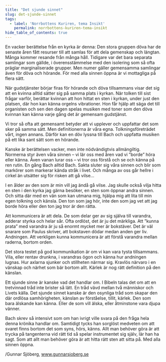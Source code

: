 ```yaml
---
title: "Det sjunde sinnet"
slug: det-sjunde-sinnet
tags:
  - label: 'Norrbottens Kuriren, tema Insikt'
    permalink: norrbottens-kuriren-tema-insikt
hide_table_of_contents: true
---
```

En vacker berättelse från en kyrka är denna: Den stora gruppen döva har de senaste åren fått resurser till att samlas för att dela gemenskap och längtan. Många kommer resande från många håll. Tidigare var det bara separata samlingar som gällde, i överensstämmelse med den isolering som så ofta präglar marginaliserade grupper. Men numer gäller gemensamma samlingar även för döva och hörande. För med alla sinnen öppna är vi mottagliga på flera sätt.

<!--truncate-->

När gudstjänster börjar firas för hörande och döva tillsammans visar det sig att en kvinna alltid sätter sig på samma plats i kyrkan. När tolken till sist frågar varför, berättar kvinnan att hon hittat en sten i kyrkan, under just den platsen, där hon kan känna orgelns vibrationer. Hon får hjälp att säga det till organisten och sen den dagen spelas musiken med toner som den döva kvinnan kan känna varje gång det är gemensam gudstjänst.

Vi tror så ofta att gemensamt betyder att vi upplever och uppfattar det som sker på samma sätt. Men definitionerna är våra egna. Tolkningsföreträdet vårt, ingen annans. Därför kan en döv lyssna till Bach och uppfatta musiken på ett lika sant sätt som en hörande. 

Kanske är berättelsen vacker, men inte nödvändigtvis allmängiltig. Normerna styr även våra sinnen – vi lär oss med åren vad vi ”borde” höra eller känna. Även vanan lurar oss – vi tror oss förstå och se och känna på ren rutin. En gång Bach alltid Bach. Sakta sluter sig våra sinnen och blir som markörer som markerar kända stråk i livet. Och många av oss går hellre i cirkel än utsätter sig för risken att gå vilse…

I en ålder av den som är min vill jag ändå gå vilse. Jag skulle också vilja hitta en sten i den kyrka jag gärna besöker, en sten som öppnar andra sinnen. Och sitta där med en vän som kan utmana mig, hjälpa mig att lita till min egen tolkning och känsla. Den ton som jag hör, inte den som jag vet att jag borde höra eller den ton jag tror är den rätta.

Att kommunicera är att dela. De som delar ger av sig själva till varandra, adderar styrka och helar sår. Ofta ordlöst, det är ju det märkliga. Att ”kunna prata” med varandra är ju så enormt mycket mer är bokstäver. Det är väl snarare som Paulus skriver, att bokstaven dödar medan anden ger liv. Andningen. Att verkligen kunna kommunicera är att förstå varandra mellan raderna, bortom orden.

Det stora testet på god kommunikation är om vi kan vara tysta tillsammans. Vila, eller rentav drunkna, i varandras ögon och känna hur andningen lugnas. Hur axlarna sjunker och stillheten närmar sig. Kravlös närvaro i en vänskap och närhet som bär bortom allt. Kärlek är nog rätt definition på den känslan.

Ett sjunde sinne är kanske vad det handlar om. I Bibeln talas det om att en tretvinnad tråd inte brister så lätt. En tråd vävd mellan två människor och Livets källa. Det sjunde sinnet kanske är den osynliga tråd som skapar den där ordlösa samhörigheten, känslan av förståelse, tillit, kärlek. Den som bara älskande kan känna. Eller de som vill älska, eller åtminstone vara djupa vänner. 

Bach skrev så intensivt som om han ivrigt ville svara på den fråga hela denna krönika handlar om. Samtidigt tycks han sorglöst medveten om att svaret finns bortom det som syns, hörs, känns. Allt man behöver göra är att trycka på tangenterna vid rätt tid så spelar instrumentet sig själv, lär han ha sagt. Som att allt man behöver göra är att hitta rätt sten att sitta på. Med alla sinnen öppna.

/Gunnar Sjöberg, www.gunnarsjoberg.se
